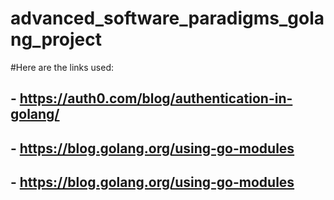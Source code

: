 # advanced_software_paradigms_golang_project


#Here are the links used:

## - https://auth0.com/blog/authentication-in-golang/
## - https://blog.golang.org/using-go-modules
## - https://blog.golang.org/using-go-modules
